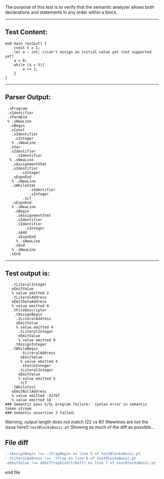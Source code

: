 The purpose of this test is to verify that the semantic analyzer allows both declarations and statements in any order within a block.

-------------------------


Test Content: 
-------------------------
```
mod main (output) {
    const t = 1;
    let a : int; //can't assign an initial value yet (not supported yet)
    a = 0;
    while (a < 5){
        a += 1;
    }
}
```
------------------------


Parser Output: 
-------------------------
```
 .sProgram
 .sIdentifier
 .sParmEnd
 % .sNewLine
  .sBegin
  .sConst
   .sIdentifier
    .sInteger
   % .sNewLine
  .sVar
  .sIdentifier
     .sIdentifier
  % .sNewLine
   .sAssignmentStmt
   .sIdentifier
       .sInteger
   .sExpnEnd
   % .sNewLine
   .sWhileStmt
           .sIdentifier
           .sInteger
        .sLT
   .sExpnEnd
   % .sNewLine
    .sBegin
     .sAssignmentStmt
     .sIdentifier
     .sIdentifier
         .sInteger
     .sAdd
     .sExpnEnd
     % .sNewLine
    .sEnd
   % .sNewLine
  .sEnd

```
------------------------

Test output is: 
-------------------------
```
   .tLiteralInteger
   oEmitValue
   % value emitted 2
   .tLiteralAddress
   oEmitDataAddress
   % value emitted 0
   .tFileDescriptor
    .tAssignBegin
     .tLiteralAddress
     oEmitValue
     % value emitted 4
      .tLiteralInteger
      oEmitValue
      % value emitted 0
    .tAssignInteger
   .tWhileBegin
       .tLiteralAddress
       oEmitValue
       % value emitted 4
       .tFetchInteger
      .tLiteralInteger
      oEmitValue
      % value emitted 5
      .tLT
   .tWhileTest
   oEmitNullAddress
   % value emitted -32767
   % value emitted 18
### Semantic pass S/SL program failure:  syntax error in semantic token stream
### Semantic assertion 3 failed: 

```


Warning, output length does not match (22 vs 8)!  (Newlines are not the issue here!) `testBlocksBasic.pt`
Showing as much of the diff as possible...

File diff
-------------------------
```diff
-.tAssignBegin !== .tTrapBegin on line 5 of testBlocksBasic.pt
-.tLiteralAddress !== .tTrap on line 6 of testBlocksBasic.pt
-oEmitValue !== oEmitTrapKind(trHalt) on line 7 of testBlocksBasic.pt

```
end file
